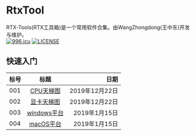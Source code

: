 # RtxTool

  RTX-Tools(RTX工具箱)是一个常用软件合集。由WangZhongdong(王中东)开发与维护。  
[![996.icu](https://img.shields.io/badge/link-996.icu-red.svg)](https://996.icu)
[![LICENSE](https://img.shields.io/badge/license-Anti%20996-blue.svg)](https://github.com/996icu/996.ICU/blob/master/LICENSE)

## 快速入门
标号|标题|日期
---|:--:|---:
001|[CPU天梯图](http://tiebapic.baidu.com/forum/pic/item/03d10255b319ebc460e1cee09526cffc1f17160a.jpg)|2019年12月22日
002|[显卡天梯图](http://tiebapic.baidu.com/forum/pic/item/1183fe246b600c3373a956b00d4c510fdbf9a1d3.jpg)|2019年12月22日
003|[windows平台](https://github.com/Rtx8080Ti/RTX-Tools/blob/master/win/win.md)|2019年1月15日
004|[macOS平台](https://github.com/Rtx8080Ti/RTX-Tools/blob/master/macOS/macOS.md)|2019年1月15日
